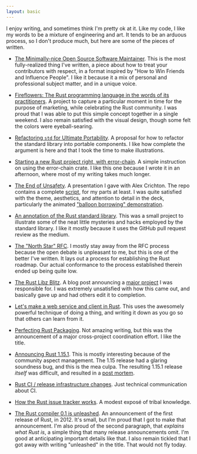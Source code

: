 ```yaml
---
layout: basic
---
```


I enjoy writing, and sometimes think I'm pretty ok at it. Like my
code, I like my words to be a mixture of engineering and art. It tends
to be an arduous process, so I don't produce much, but here are some
of the pieces of written.

* [The Minimally-nice Open Source Software Maintainer][nice]. This is
  the most fully-realized thing I've written, a piece about how to
  treat your contributors with respect, in a format inspired by "How
  to Win Friends and Influence People". I like it because it a mix of
  personal and professional subject matter, and in a unique voice.

* [Fireflowers: The Rust programming language in the words of its
  practitioners][ff]. A project to capture a particular moment in time
  for the purpose of marketing, while celebrating the Rust community.
  I was proud that I was able to put this simple concept together in a
  single weekend. I also remain satisfied with the visual design,
  though some felt the colors were eyeball-searing.

* [Refactoring `std` for Ultimate Portability][r]. A proposal for how
  to refactor the standard library into portable components. I like
  how complete the argument is here and that I took the time to make
  illustrations.

* [Starting a new Rust project right, with error-chain][ec]. A simple
  instruction on using the error-chain crate. I like this one because
  I wrote it in an afternoon, where most of my writing takes much
  longer.

* [The End of Unsafety][unsafety]. A presentation I gave with Alex
  Crichton. The repo contains a complete [script], for my parts at
  least. I was quite satisfied with the theme, aesthetics, and
  attention to detail in the deck, particularly the animated ["balloon
  borrowing" demonstration][bb].

* [An annotation of the Rust standard library][std]. This was a small
  project to illustrate some of the neat little mysteries and hacks
  employed by the standard library. I like it mostly because it uses
  the GitHub pull request review as the medium.

* [The "North Star" RFC][ns]. I mostly stay away from the RFC process
  because the open debate is unpleasant to me, but this is one of the
  better I've written. It lays out a process for establishing the Rust
  roadmap. Our actual conformance to the process established therein
  ended up being quite low.

* [The Rust Libz Blitz][blitz1]. A blog post announcing a [major
  project][blitz2] I was responsible for. I was extremely unsatisfied
  with how this came out, and basically gave up and had others edit it
  to completion.

* [Let's make a web service and client in Rust][httptest]. This uses
  the awesomely powerful technique of doing a thing, and writing it
  down as you go so that others can learn from it.

* [Perfecting Rust Packaging][prp]. Not amazing writing, but this was
  the announcement of a major cross-project coordination effort. I
  like the title.

* [Announcing Rust 1.15.1][151]. This is mostly interesting because of
  the community aspect management. The 1.15 release had a glaring
  soundness bug, and this is the mea culpa. The resulting 1.15.1
  release _itself_ was difficult, and resulted in a [post mortem].

* [Rust CI / release infrastructure changes][ci]. Just technical
  communication about CI.

* [How the Rust issue tracker works][i]. A modest exposé of tribal
  knowledge.

* [The Rust compiler 0.1 is unleashed][0.1]. An announcement of the
  first release of Rust, in 2012. It's small, but I'm proud that I got
  to make that announcement. I'm also proud of the second paragraph,
  that _explains what Rust is_, a simple thing that many release
  announcements omit. I'm good at anticipating important details like
  that. I also remain tickled that I got away with writing "unleashed"
  in the title. That would not fly today.

[nice]: http://brson.github.io/2017/04/05/minimally-nice-maintainer
[r]: https://internals.rust-lang.org/t/refactoring-std-for-ultimate-portability/4301
[i]: https://internals.rust-lang.org/t/how-the-rust-issue-tracker-works/3951
[ns]: https://github.com/rust-lang/rfcs/blob/master/text/1728-north-star.md
[ec]: http://brson.github.io/2016/11/30/starting-with-error-chain
[tls]: https://groups.google.com/d/msg/mozilla.dev.servo/3mfkRehXAo4/MXTzpqsFAQAJ
[ci]: https://internals.rust-lang.org/t/rust-ci-release-infrastructure-changes/4489
[151]: https://internals.rust-lang.org/t/rust-ci-release-infrastructure-changes/4489
[post mortem]: https://internals.rust-lang.org/t/rust-1-15-1-release-postmortem/4766
[blitz1]: https://blog.rust-lang.org/2017/05/05/libz-blitz.html
[blitz2]: https://internals.rust-lang.org/t/rust-libz-blitz/5184
[prp]: https://internals.rust-lang.org/t/perfecting-rust-packaging/2623
[unsafety]: https://brson.github.io/the-end-of-unsafety/#/INTRO
[script]: https://github.com/brson/the-end-of-unsafety/blob/master/script.md
[bb]: https://brson.github.io/the-end-of-unsafety/#/BAL
[ff]: https://brson.github.io/fireflowers
[0.1]: https://mail.mozilla.org/pipermail/rust-dev/2012-January/001256.html
[std]: https://github.com/brson/annotated-std-rs/commit/e50c2b16455ceff29488bf1f058b6c10906ef990
[httptest]: https://github.com/brson/httptest


